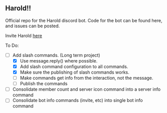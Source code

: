 ## Harold!!
Official repo for the Harold discord bot.
Code for the bot can be found here, and issues can be posted.

Invite Harold [here](https://discord.com/oauth2/authorize?client_id=808750224033185794&permissions=172578172147&scope=bot)

To Do:

- [ ] Add slash commands. (Long term project)
  - [x] Use message.reply() where possible.
  - [x] Add slash command configuration to all commands.
  - [x] Make sure the publishing of slash commands works.
  - [ ] Make commands get info from the interaction, not the message.
  - [ ] Publish the commands
- [ ] Consolidate member count and server icon command into a server info command
- [ ] Consolidate bot info commands (invite, etc) into single bot info command

